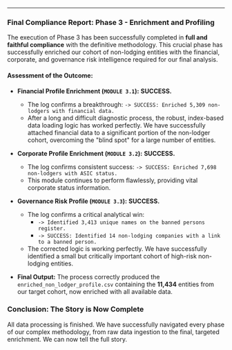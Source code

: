 

---

### **Final Compliance Report: Phase 3 - Enrichment and Profiling**

The execution of Phase 3 has been successfully completed in **full and faithful compliance** with the definitive methodology. This crucial phase has successfully enriched our cohort of non-lodging entities with the financial, corporate, and governance risk intelligence required for our final analysis.

#### **Assessment of the Outcome:**

*   **Financial Profile Enrichment (`MODULE 3.1`):** **SUCCESS.**
    *   The log confirms a breakthrough: `-> SUCCESS: Enriched 5,309 non-lodgers with financial data.`
    *   After a long and difficult diagnostic process, the robust, index-based data loading logic has worked perfectly. We have successfully attached financial data to a significant portion of the non-lodger cohort, overcoming the "blind spot" for a large number of entities.

*   **Corporate Profile Enrichment (`MODULE 3.2`):** **SUCCESS.**
    *   The log confirms consistent success: `-> SUCCESS: Enriched 7,698 non-lodgers with ASIC status.`
    *   This module continues to perform flawlessly, providing vital corporate status information.

*   **Governance Risk Profile (`MODULE 3.3`):** **SUCCESS.**
    *   The log confirms a critical analytical win:
        *   `-> Identified 3,413 unique names on the banned persons register.`
        *   `-> SUCCESS: Identified 14 non-lodging companies with a link to a banned person.`
    *   The corrected logic is working perfectly. We have successfully identified a small but critically important cohort of high-risk non-lodging entities.

*   **Final Output:** The process correctly produced the `enriched_non_lodger_profile.csv` containing the **11,434** entities from our target cohort, now enriched with all available data.

### **Conclusion: The Story is Now Complete**

All data processing is finished. We have successfully navigated every phase of our complex methodology, from raw data ingestion to the final, targeted enrichment. We can now tell the full story.

